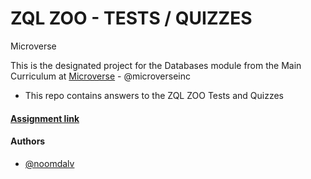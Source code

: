 # ZQL ZOO - TESTS / QUIZZES

Microverse

This is the designated project for the Databases module from the Main Curriculum at [Microverse](https://www.microverse.org/) - @microverseinc
* This repo contains answers to the ZQL ZOO Tests and Quizzes

#### [Assignment link](https://www.theodinproject.com/courses/databases/lessons/sql)


#### Authors

* [@noomdalv](https://github.com/noomdalv/)
